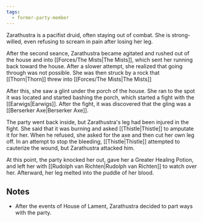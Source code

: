 ```yaml
---
tags:
  - former-party-member
---
```



Zarathustra is a pacifist druid, often staying out of combat. She is strong-willed, even refusing to scream in pain after losing her leg.

After the second seance, Zarathustra became agitated and rushed out of the house and into [[Forces/The Mists|The Mists]], which sent her running back toward the house. After a slower attempt, she realized that going through was not possible. She was then struck by a rock that [[Thorn|Thorn]] threw into [[Forces/The Mists|The Mists]]

After this, she saw a glint under the porch of the house. She ran to the spot it was located and started bashing the porch, which started a fight with the [[Earwigs|Earwigs]]. After the fight, it was discovered that the gling was a [[Berserker Axe|Berserker Axe]].

The party went back inside, but Zarathustra's leg had been injured in the fight. She said that it was burning and asked [[Thistle|Thistle]] to amputate it for her. When he refused, she asked for the axe and then cut her own leg off. In an attempt to stop the bleeding, [[Thistle|Thistle]] attempted to cauterize the wound, but Zarathustra attacked him.

At this point, the party knocked her out, gave her a Greater Healing Potion, and left her with [[Rudolph van Richten|Rudolph van Richten]] to watch over her. Afterward, her leg melted into the puddle of her blood.

## Notes
- After the events of House of Lament, Zarathustra decided to part ways with the party.

